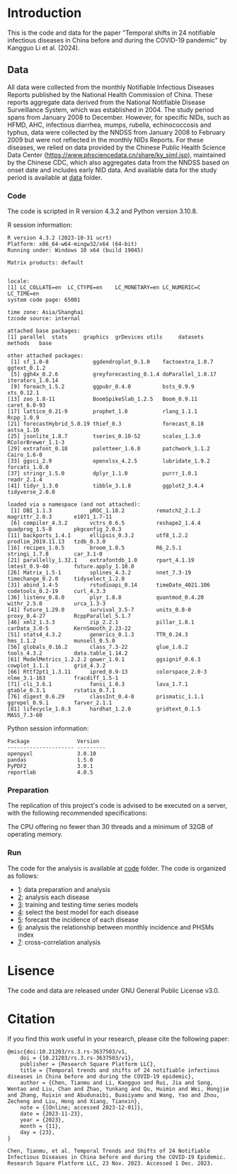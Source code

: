 # Introduction

This is the code and data for the paper "Temporal shifts in 24 notifiable infectious diseases in China before and during the COVID-19 pandemic" by Kangguo Li et al. (2024).

## Data

All data were collected from the monthly Notifiable Infectious Diseases Reports published by the National Health Commission of China. These reports aggregate data derived from the National Notifiable Disease Surveillance System, which was established in 2004. The study period spans from January 2008 to December. However, for specific NIDs, such as HFMD, AHC, infectious diarrhea, mumps, rubella, echinococcosis and typhus, data were collected by the NNDSS from January 2008 to February 2009 but were not reflected in the monthly NIDs Reports. For these diseases, we relied on data provided by the Chinese Public Health Science Data Center (https://www.phsciencedata.cn/share/ky_sjml.jsp), maintained by the Chinese CDC, which also aggregates data from the NNDSS based on onset date and includes early NID data. And available data for the study period is available at [data](./data) folder.

### Code

The code is scripted in R version 4.3.2 and Python version 3.10.8.

R session information:

```
R version 4.3.2 (2023-10-31 ucrt)
Platform: x86_64-w64-mingw32/x64 (64-bit)
Running under: Windows 10 x64 (build 19045)

Matrix products: default


locale:
[1] LC_COLLATE=en  LC_CTYPE=en    LC_MONETARY=en LC_NUMERIC=C   LC_TIME=en
system code page: 65001

time zone: Asia/Shanghai
tzcode source: internal

attached base packages:
[1] parallel  stats     graphics  grDevices utils     datasets  methods   base

other attached packages:
 [1] sf_1.0-8              ggdendroplot_0.1.0    factoextra_1.0.7      ggtext_0.1.2
 [5] ggh4x_0.2.6           greyforecasting_0.1.4 doParallel_1.0.17     iterators_1.0.14
 [9] foreach_1.5.2         ggpubr_0.4.0          bsts_0.9.9            xts_0.12.1
[13] zoo_1.8-11            BoomSpikeSlab_1.2.5   Boom_0.9.11           caret_6.0-93
[17] lattice_0.21-9        prophet_1.0           rlang_1.1.1           Rcpp_1.0.9
[21] forecastHybrid_5.0.19 thief_0.3             forecast_8.18         astsa_1.16
[25] jsonlite_1.8.7        tseries_0.10-52       scales_1.3.0          RColorBrewer_1.1-3
[29] extrafont_0.18        paletteer_1.6.0       patchwork_1.1.2       Cairo_1.6-0
[33] ggsci_2.9             openxlsx_4.2.5        lubridate_1.9.2       forcats_1.0.0
[37] stringr_1.5.0         dplyr_1.1.0           purrr_1.0.1           readr_2.1.4
[41] tidyr_1.3.0           tibble_3.1.8          ggplot2_3.4.4         tidyverse_2.0.0

loaded via a namespace (and not attached):
 [1] DBI_1.1.3            pROC_1.18.2          rematch2_2.1.2       magrittr_2.0.3       e1071_1.7-11
 [6] compiler_4.3.2       vctrs_0.6.5          reshape2_1.4.4       quadprog_1.5-8       pkgconfig_2.0.3
[11] backports_1.4.1      ellipsis_0.3.2       utf8_1.2.2           prodlim_2019.11.13   tzdb_0.3.0
[16] recipes_1.0.5        broom_1.0.5          R6_2.5.1             stringi_1.7.8        car_3.1-0
[21] parallelly_1.32.1    extrafontdb_1.0      rpart_4.1.19         lmtest_0.9-40        future.apply_1.10.0
[26] Matrix_1.5-1         splines_4.3.2        nnet_7.3-19          timechange_0.2.0     tidyselect_1.2.0
[31] abind_1.4-5          rstudioapi_0.14      timeDate_4021.106    codetools_0.2-19     curl_4.3.3
[36] listenv_0.8.0        plyr_1.8.8           quantmod_0.4.20      withr_2.5.0          urca_1.3-3
[41] future_1.29.0        survival_3.5-7       units_0.8-0          proxy_0.4-27         RcppParallel_5.1.7
[46] xml2_1.3.3           zip_2.2.1            pillar_1.8.1         carData_3.0-5        KernSmooth_2.23-22
[51] stats4_4.3.2         generics_0.1.3       TTR_0.24.3           hms_1.1.2            munsell_0.5.0
[56] globals_0.16.2       class_7.3-22         glue_1.6.2           tools_4.3.2          data.table_1.14.2
[61] ModelMetrics_1.2.2.2 gower_1.0.1          ggsignif_0.6.3       cowplot_1.1.1        grid_4.3.2
[66] Rttf2pt1_1.3.11      ipred_0.9-13         colorspace_2.0-3     nlme_3.1-163         fracdiff_1.5-1
[71] cli_3.6.1            fansi_1.0.3          lava_1.7.1           gtable_0.3.1         rstatix_0.7.1
[76] digest_0.6.29        classInt_0.4-8       prismatic_1.1.1      ggrepel_0.9.1        farver_2.1.1
[81] lifecycle_1.0.3      hardhat_1.2.0        gridtext_0.1.5       MASS_7.3-60
```

Python session information:

```
Package               Version
--------------------- ---------
openpyxl              3.0.10
pandas                1.5.0
PyPDF2                3.0.1
reportlab             4.0.5
```

### Preparation

The replication of this project's code is advised to be executed on a server, with the following recommended specifications:

The CPU offering no fewer than 30 threads and a minimum of 32GB of operating memory.

### Run

The code for the analysis is available at [code](./code) folder. The code is organized as follows:

- [1](./script/1_a_overview.R): data preparation and analysis
- [2](./script/2_b_diseases.R): analysis each disease
- [3](./script/3_a_forecast.R): training and testing time series models
- [4](./script/3_a_select_model.R): select the best model for each disease
- [5](./script/4_a_forecast.R): forecast the incidence of each disease
- [6](./script/5_a_relation.R): analysis the relationship between monthly incidence and PHSMs index
- [7](./script/6_a_cross.R): cross-correlation analysis

# Lisence

The code and data are released under GNU General Public License v3.0.

# Citation

If you find this work useful in your research, please cite the following paper:

```
@misc{doi:10.21203/rs.3.rs-3637503/v1,
	doi = {10.21203/rs.3.rs-3637503/v1},
	publisher = {Research Square Platform LLC},
	title = {Temporal trends and shifts of 24 notifiable infectious diseases in China before and during the COVID-19 epidemic},
	author = {Chen, Tianmu and Li, Kangguo and Rui, Jia and Song, Wentao and Liu, Chan and Zhao, Yunkang and Qu, Huimin and Wei, Hongjie and Zhang, Ruixin and Abudunaibi, Buasiyamu and Wang, Yao and Zhou, Zecheng and Liu, Hong and Xiang, Tianxin},
	note = {[Online; accessed 2023-12-01]},
	date = {2023-11-23},
	year = {2023},
	month = {11},
	day = {23},
}
```

```
Chen, Tianmu, et al. Temporal Trends and Shifts of 24 Notifiable Infectious Diseases in China before and during the COVID-19 Epidemic. Research Square Platform LLC, 23 Nov. 2023. Accessed 1 Dec. 2023.
```
